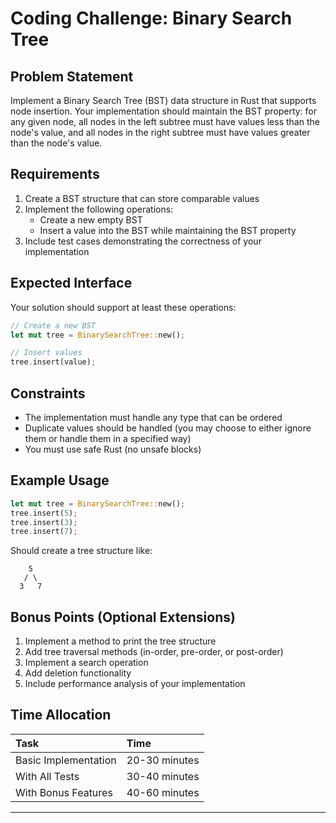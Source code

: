 # Coding Challenge: Binary Search Tree

## Problem Statement

Implement a Binary Search Tree (BST) data structure in Rust that supports node insertion. Your implementation should maintain the BST property: for any given node, all nodes in the left subtree must have values less than the node's value, and all nodes in the right subtree must have values greater than the node's value.

## Requirements

1. Create a BST structure that can store comparable values
2. Implement the following operations:
   - Create a new empty BST
   - Insert a value into the BST while maintaining the BST property
3. Include test cases demonstrating the correctness of your implementation

## Expected Interface

Your solution should support at least these operations:

```rust
// Create a new BST
let mut tree = BinarySearchTree::new();

// Insert values
tree.insert(value);
```

## Constraints

- The implementation must handle any type that can be ordered
- Duplicate values should be handled (you may choose to either ignore them or handle them in a specified way)
- You must use safe Rust (no unsafe blocks)

## Example Usage

```rust
let mut tree = BinarySearchTree::new();
tree.insert(5);
tree.insert(3);
tree.insert(7);
```

Should create a tree structure like:

```
    5
   / \
  3   7
```

## Bonus Points (Optional Extensions)

1. Implement a method to print the tree structure
2. Add tree traversal methods (in-order, pre-order, or post-order)
3. Implement a search operation
4. Add deletion functionality
5. Include performance analysis of your implementation

## Time Allocation

| Task | Time |
|:-----|:-----|
| Basic Implementation | 20-30 minutes |
| With All Tests | 30-40 minutes |
| With Bonus Features | 40-60 minutes |
---
